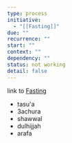 ```yaml
---
type: process
initiative:
  - "[[Fasting]]"
due: ""
recurrence: ""
start: ""
context: ""
dependency: ""
status: not working
detail: false
---
```


link to [Fasting](Initiatives/worship/Fasting.md)

* tasu'a
* 3achura
* shawwal
* dulhijjah
* arafa
